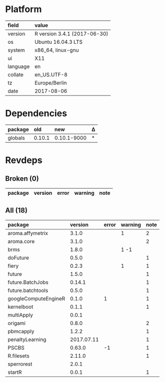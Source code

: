 # Platform

|field    |value                        |
|:--------|:----------------------------|
|version  |R version 3.4.1 (2017-06-30) |
|os       |Ubuntu 16.04.3 LTS           |
|system   |x86_64, linux-gnu            |
|ui       |X11                          |
|language |en                           |
|collate  |en_US.UTF-8                  |
|tz       |Europe/Berlin                |
|date     |2017-08-06                   |

# Dependencies

|package |old    |new         |Δ  |
|:-------|:------|:-----------|:--|
|globals |0.10.1 |0.10.1-9000 |*  |

# Revdeps

## Broken (0)

|package |version |error |warning |note |
|:-------|:-------|:-----|:-------|:----|

## All (18)

|package              |version    |error |warning |note |
|:--------------------|:----------|:-----|:-------|:----|
|aroma.affymetrix     |3.1.0      |      |1       |2    |
|aroma.core           |3.1.0      |      |        |2    |
|brms                 |1.8.0      |      |1 -1    |     |
|doFuture             |0.5.0      |      |        |1    |
|fiery                |0.2.3      |      |1       |1    |
|future               |1.5.0      |      |        |1    |
|future.BatchJobs     |0.14.1     |      |        |1    |
|future.batchtools    |0.5.0      |      |        |1    |
|googleComputeEngineR |0.1.0      |1     |        |1    |
|kernelboot           |0.1.1      |      |        |1    |
|multiApply           |0.0.1      |      |        |     |
|origami              |0.8.0      |      |        |2    |
|pbmcapply            |1.2.2      |      |        |1    |
|penaltyLearning      |2017.07.11 |      |        |1    |
|PSCBS                |0.63.0     |-1    |        |1    |
|R.filesets           |2.11.0     |      |        |1    |
|sperrorest           |2.0.1      |      |        |     |
|startR               |0.0.1      |      |        |1    |

